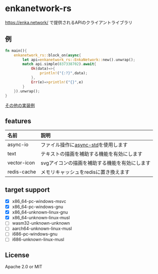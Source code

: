 # enkanetwork-rs

https://enka.network/ で提供されるAPIのクライアントライブラリ  

## 例  
```rust
fn main(){
	enkanetwork_rs::block_on(async{
		let api=enkanetwork_rs::EnkaNetwork::new().unwrap();
		match api.simple(837338702).await{
			Ok(data)=>{
				println!("{:?}",data);
			},
			Err(e)=>println!("{}",e)
		}
	}).unwrap();
}
```
[その他の実装例](examples)

## features
| 名前 | 説明 |
| :------ | :--------------------------------------- |
|async-io | ファイル操作に[async-std](https://crates.io/crates/async-std)を使用します |
|text | テキストの描画を補助する機能を有効にします |
|vector-icon | svgアイコンの描画を補助する機能を有効にします |
|redis-cache | メモリキャッシュをredisに置き換えます |

## target support
* [x] x86_64-pc-windows-msvc
* [x] x86_64-pc-windows-gnu
* [x] x86_64-unknown-linux-gnu
* [x] x86_64-unknown-linux-musl
* [ ] wasm32-unknown-unknown
* [ ] aarch64-unknown-linux-musl
* [ ] i686-pc-windows-gnu
* [ ] i686-unknown-linux-musl

## License
Apache 2.0 or MIT
